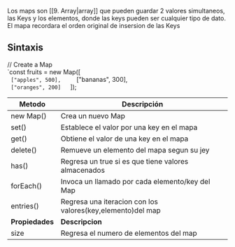 Los maps son [[9. Array|array]] que pueden guardar 2 valores simultaneos, las Keys y los elementos, donde las keys pueden ser cualquier tipo de dato. El mapa recordara el orden original de insersion de las Keys

## Sintaxis
// Create a Map  
`const fruits = new Map([  
  ``["apples", 500],  
  ``["bananas", 300],  
  ``["oranges", 200]  
``]);



Metodo | Descripción 
--------------|-------
new Map() | Crea un nuevo Map
set() | Establece el valor por una key en el mapa
get() | Obtiene el valor de una key en el mapa
delete() | Remueve un elemento del mapa segun su jey
has() | Regresa un true si es que tiene valores almacenados
forEach() | Invoca un llamado por cada elemento/key del Map
entries() | Regresa una iteracion con los valores(key,elemento)del map
**Propiedades** | **Descripcion**
size | Regresa el numero de elementos del map